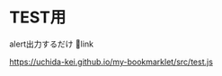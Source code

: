 # TEST用
alert出力するだけ
🔽link


<a href="javascript:(function(){var el=document.createElement('script');el.src='https://uchida-kei.github.io/my-bookmarklet/src/test.js';document.body.appendChild(el);})();">https://uchida-kei.github.io/my-bookmarklet/src/test.js</a>
